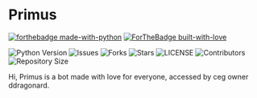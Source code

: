 # Primus

[![forthebadge made-with-python](http://ForTheBadge.com/images/badges/made-with-python.svg)](https://www.python.org/)
[![ForTheBadge built-with-love](http://ForTheBadge.com/images/badges/built-with-love.svg)](https://GitHub.com/Skuzzy_xD/)</br>


![Python Version](https://img.shields.io/badge/python-3.8-green?style=for-the-badge&logo=appveyor)
![Issues](https://img.shields.io/github/issues/MrHonekawa/Primus?style=for-the-badge&logo=appveyor)
![Forks](https://img.shields.io/github/forks/MrHonekawa/Primus?style=for-the-badge&logo=appveyor)
![Stars](https://img.shields.io/github/stars/MrHonekawa/Primus?style=for-the-badge&logo=appveyor)
![LICENSE](https://img.shields.io/github/license/MrHonekawa/Primus?style=for-the-badge&logo=appveyor)
![Contributors](https://img.shields.io/github/contributors/MrHonekawa/Primus?style=for-the-badge&logo=appveyor)
![Repository Size](https://img.shields.io/github/repo-size/MrHonekawa/Primus?style=for-the-badge&logo=appveyor)</br>

Hi, Primus is a bot made with love for everyone, accessed by ceg owner ddragonard.
